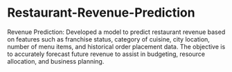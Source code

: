 # Restaurant-Revenue-Prediction
Revenue Prediction: Developed a model to predict restaurant revenue based on features such as franchise status, category of cuisine, city location, number of menu items, and historical order placement data. The objective is to accurately forecast future revenue to assist in budgeting, resource allocation, and business planning.
